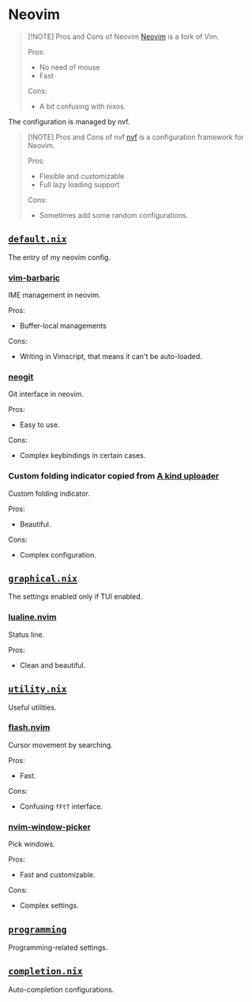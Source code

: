 # Neovim

> [!NOTE] Pros and Cons of Neovim
> [Neovim](https://neovim/neovim) is a fork of Vim.
>
> Pros:
>
> - No need of mouse
> - Fast
>
> Cons:
>
> - A bit confusing with nixos.

The configuration is managed by nvf.

> [!NOTE] Pros and Cons of nvf
> [nvf](https://github.com/NotAShelf/nvf) is a configuration framework for
> Neovim.
>
> Pros:
>
> - Flexible and customizable
> - Full lazy loading support
>
> Cons:
>
> - Sometimes add some random configurations.

## [`default.nix`](./default.nix)

The entry of my neovim config.

### [vim-barbaric](https://github.com/rlue/vim-barbaric)

IME management in neovim.

Pros:

- Buffer-local managements

Cons:

- Writing in Vimscript, that means it can't be auto-loaded.

### [neogit](https://NeogitOrg/neogit)

Git interface in neovim.

Pros:

- Easy to use.

Cons:

- Complex keybindings in certain cases.

### Custom folding indicator copied from [A kind uploader](https://github.com/patricorgi/dotfiles)

Custom folding indicator.

Pros:

- Beautiful.

Cons:

- Complex configuration.

## [`graphical.nix`](./graphical.nix)

The settings enabled only if TUI enabled.

### [lualine.nvim](https://github.com/nvimdev/lspsaga.nvim)

Status line.

Pros:

- Clean and beautiful.

## [`utility.nix`](./utility.nix)

Useful utilities.

### [flash.nvim](https://github.com/folke/flash.nvim)

Cursor movement by searching.

Pros:

- Fast.

Cons:

- Confusing `fFtT` interface.

### [nvim-window-picker](https://github.com/s1n7ax/nvim-window-picker)

Pick windows.

Pros:

- Fast and customizable.

Cons:

- Complex settings.

## [`programming`](./programming.nix)

Programming-related settings.

## [`completion.nix`](./completion.nix)

Auto-completion configurations.
